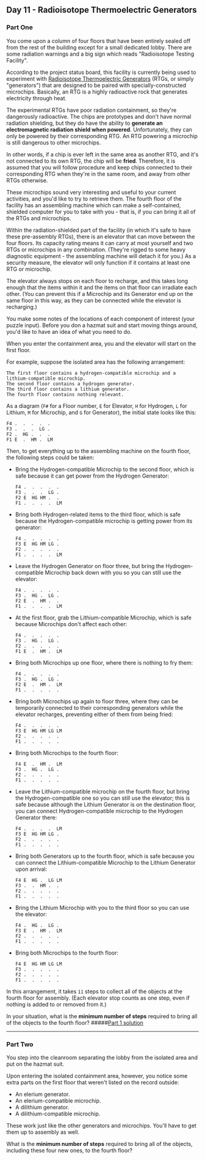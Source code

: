 ## Day 11 - Radioisotope Thermoelectric Generators
### Part One

You come upon a column of four floors that have been entirely sealed off from the rest of the
building except for a small dedicated lobby. There are some radiation warnings and a big sign
which reads "Radioisotope Testing Facility".

According to the project status board, this facility is currently being used to experiment with
[Radioisotope Thermoelectric Generators][1] (RTGs, or simply "generators") that are designed to
be paired with specially-constructed microchips. Basically, an RTG is a highly radioactive rock
that generates electricity through heat.

The experimental RTGs have poor radiation containment, so they're dangerously radioactive.
The chips are prototypes and don't have normal radiation shielding, but they do have the ability
to **generate an electromagnetic radiation shield when powered**. Unfortunately, they can only be
powered by their corresponding RTG. An RTG powering a microchip is still dangerous to other
microchips.

In other words, if a chip is ever left in the same area as another RTG, and it's not connected
to its own RTG, the chip will be **fried**. Therefore, it is assumed that you will follow
procedure and keep chips connected to their corresponding RTG when they're in the same room,
and away from other RTGs otherwise.

These microchips sound very interesting and useful to your current activities, and you'd like
to try to retrieve them. The fourth floor of the facility has an assembling machine which can
make a self-contained, shielded computer for you to take with you - that is, if you can bring it
all of the RTGs and microchips.

Within the radiation-shielded part of the facility (in which it's safe to have these pre-assembly
RTGs), there is an elevator that can move between the four floors. Its capacity rating means
it can carry at most yourself and two RTGs or microchips in any combination. (They're rigged to
some heavy diagnostic equipment - the assembling machine will detach it for you.) As a security
measure, the elevator will only function if it contains at least one RTG or microchip.

The elevator always stops on each floor to recharge, and this takes long enough that the items
within it and the items on that floor can irradiate each other. (You can prevent this if a
Microchip and its Generator end up on the same floor in this way, as they can be connected while
the elevator is recharging.)

You make some notes of the locations of each component of interest (your puzzle input).
Before you don a hazmat suit and start moving things around, you'd like to have an idea of what
you need to do.

When you enter the containment area, you and the elevator will start on the first floor.

For example, suppose the isolated area has the following arrangement:

```
The first floor contains a hydrogen-compatible microchip and a lithium-compatible microchip.
The second floor contains a hydrogen generator.
The third floor contains a lithium generator.
The fourth floor contains nothing relevant.
```

As a diagram (`F#` for a Floor number, `E` for Elevator, `H` for Hydrogen, `L` for Lithium,
`M` for Microchip, and `G` for Generator), the initial state looks like this:

```
F4 .  .  .  .  .  
F3 .  .  .  LG .  
F2 .  HG .  .  .  
F1 E  .  HM .  LM
```

Then, to get everything up to the assembling machine on the fourth floor, the following steps
could be taken:

 * Bring the Hydrogen-compatible Microchip to the second floor, which is safe because it can
    get power from the Hydrogen Generator:
    ```
    F4 .  .  .  .  .  
    F3 .  .  .  LG .  
    F2 E  HG HM .  .  
    F1 .  .  .  .  LM 
    ```

 * Bring both Hydrogen-related items to the third floor, which is safe because the
    Hydrogen-compatible microchip is getting power from its generator:
    ```
    F4 .  .  .  .  .  
    F3 E  HG HM LG .  
    F2 .  .  .  .  .  
    F1 .  .  .  .  LM 
    ```

 * Leave the Hydrogen Generator on floor three, but bring the Hydrogen-compatible Microchip
    back down with you so you can still use the elevator:
    ```
    F4 .  .  .  .  .  
    F3 .  HG .  LG .  
    F2 E  .  HM .  .  
    F1 .  .  .  .  LM 
    ```

 * At the first floor, grab the Lithium-compatible Microchip, which is safe because Microchips
    don't affect each other:
    ```
    F4 .  .  .  .  .  
    F3 .  HG .  LG .  
    F2 .  .  .  .  .  
    F1 E  .  HM .  LM 
    ```

 * Bring both Microchips up one floor, where there is nothing to fry them:
    ```
    F4 .  .  .  .  .  
    F3 .  HG .  LG .  
    F2 E  .  HM .  LM 
    F1 .  .  .  .  .  
    ```

 * Bring both Microchips up again to floor three, where they can be temporarily connected to
    their corresponding generators while the elevator recharges, preventing either of them
    from being fried:
    ```
    F4 .  .  .  .  .  
    F3 E  HG HM LG LM 
    F2 .  .  .  .  .  
    F1 .  .  .  .  .  
    ```

 * Bring both Microchips to the fourth floor:
    ```
    F4 E  .  HM .  LM 
    F3 .  HG .  LG .  
    F2 .  .  .  .  .  
    F1 .  .  .  .  .
    ```

 * Leave the Lithium-compatible microchip on the fourth floor, but bring the Hydrogen-compatible
    one so you can still use the elevator; this is safe because although the Lithium Generator
    is on the destination floor, you can connect Hydrogen-compatible microchip to the Hydrogen
    Generator there:
    ```
    F4 .  .  .  .  LM 
    F3 E  HG HM LG .  
    F2 .  .  .  .  .  
    F1 .  .  .  .  .  
    ```

 * Bring both Generators up to the fourth floor, which is safe because you can connect the
    Lithium-compatible Microchip to the Lithium Generator upon arrival:
    ```
    F4 E  HG .  LG LM 
    F3 .  .  HM .  .  
    F2 .  .  .  .  .  
    F1 .  .  .  .  .  
    ```

 * Bring the Lithium Microchip with you to the third floor so you can use the elevator:
    ```
    F4 .  HG .  LG .  
    F3 E  .  HM .  LM 
    F2 .  .  .  .  .  
    F1 .  .  .  .  .  
    ```

 * Bring both Microchips to the fourth floor:
    ```
    F4 E  HG HM LG LM 
    F3 .  .  .  .  .  
    F2 .  .  .  .  .  
    F1 .  .  .  .  .  
    ```

In this arrangement, it takes `11` steps to collect all of the objects at the fourth floor for
assembly. (Each elevator stop counts as one step, even if nothing is added to or removed from it.)

In your situation, what is the **minimum number of steps** required to bring all of the objects
to the fourth floor?
#####[Part 1 solution][2]

---

### Part Two

You step into the cleanroom separating the lobby from the isolated area and put on the hazmat suit.

Upon entering the isolated containment area, however, you notice some extra parts on the
first floor that weren't listed on the record outside:

 * An elerium generator.
 * An elerium-compatible microchip.
 * A dilithium generator.
 * A dilithium-compatible microchip.

These work just like the other generators and microchips. You'll have to get them up to assembly
as well.

What is the **minimum number of steps** required to bring all of the objects, including these
four new ones, to the fourth floor?


[1]: https://en.wikipedia.org/wiki/Radioisotope_thermoelectric_generator
[2]: part_1.py
